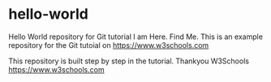 # hello-world
Hello World repository for Git tutorial
I am Here. Find Me.
This is an example repository for the Git tutoial on https://www.w3schools.com

This repository is built step by step in the tutorial.
Thankyou W3Schools https://www.w3schools.com
